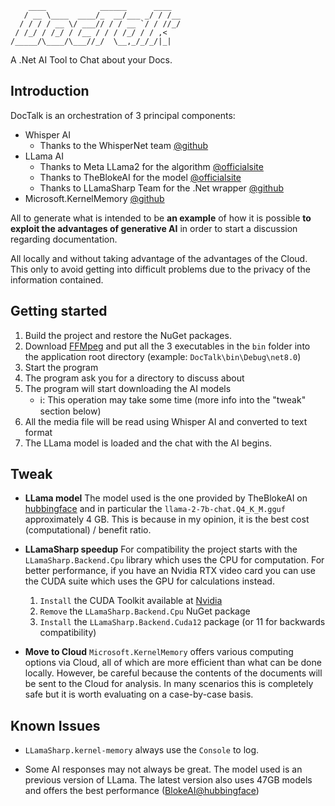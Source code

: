 ﻿        ____            ______      ____  
       / __ \____  ____/_  __/___ _/ / /__
      / / / / __ \/ ___// / / __ `/ / //_/
     / /_/ / /_/ / /__ / / / /_/ / / ,<   
    /_____/\____/\___//_/  \__,_/_/_/|_|
A .Net AI Tool to Chat about your Docs.

## Introduction
DocTalk is an orchestration of 3 principal components:

 - Whisper AI
	 - Thanks to the WhisperNet team [@github](https://github.com/sandrohanea/whisper.net)
  - LLama AI
	  - Thanks to Meta LLama2 for the algorithm [@officialsite](https://llama.meta.com/)
	  - Thanks to TheBlokeAI for the model [@officialsite](https://www.patreon.com/TheBlokeAI)
	  - Thanks to LLamaSharp Team for the .Net wrapper [@github](https://github.com/sandrohanea/whisper.net)
  - Microsoft.KernelMemory [@github](https://github.com/microsoft/kernel-memory)

All to generate what is intended to be **an example** of how it is possible **to exploit the advantages of generative AI** in order to start a discussion regarding documentation.

All locally and without taking advantage of the advantages of the Cloud. This only to avoid getting into difficult problems due to the privacy of the information contained.

## Getting started

 1. Build the project and restore the NuGet packages.
 2. Download [FFMpeg](https://github.com/BtbN/FFmpeg-Builds/releases) and put all the 3 executables in the `bin` folder into the application root directory (example: `DocTalk\bin\Debug\net8.0`)
 3. Start the program
 4. The program ask you for a directory to discuss about
 5. The program will start downloading the AI models
	 - ℹ️: This operation may take some time (more info into the "tweak" section below)
6. All the media file will be read using Whisper AI and converted to text format
7. The LLama model is loaded and the chat with the AI begins.

## Tweak

- **LLama model**
The model used is the one provided by TheBlokeAI on [hubbingface](https://huggingface.co/TheBloke/Llama-2-7B-Chat-GGUF/tree/main) and in particular the `llama-2-7b-chat.Q4_K_M.gguf` approximately 4 GB.
This is because in my opinion, it is the best cost (computational) / benefit ratio.

- **LLamaSharp speedup**
For compatibility the project starts with the `LLamaSharp.Backend.Cpu` library which uses the CPU for computation. For better performance, if you have an Nvidia RTX video card you can use the CUDA suite which uses the GPU for calculations instead.
	1. `Install` the CUDA Toolkit available at [Nvidia](https://developer.nvidia.com/cuda-downloads)
	2. `Remove` the `LLamaSharp.Backend.Cpu` NuGet package
	3. `Install` the `LLamaSharp.Backend.Cuda12` package (or 11 for backwards compatibility)

- **Move to Cloud**
`Microsoft.KernelMemory` offers various computing options via Cloud, all of which are more efficient than what can be done locally. However, be careful because  the contents of the documents will be sent to the Cloud for analysis. In many scenarios this is completely safe but it is worth evaluating on a case-by-case basis.

## Known Issues

 - `LLamaSharp.kernel-memory` always use the `Console` to log.
 
 - Some AI responses may not always be great. The model used is an previous version of LLama. The latest version also uses 47GB models and offers the best performance ([BlokeAI@hubbingface](https://huggingface.co/TheBloke/Llama-2-70B-Chat-GGUF/tree/main))
